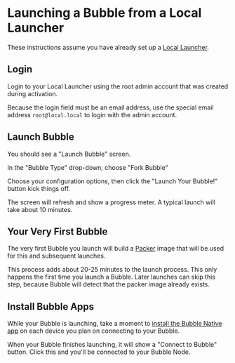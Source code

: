 # Launching a Bubble from a Local Launcher
These instructions assume you have already set up a [Local Launcher](local-launcher.md).

## Login
Login to your Local Launcher using the root admin account that was created during activation.

Because the login field must be an email address, use the special email address `root@local.local` to login
with the admin account.

## Launch Bubble
You should see a "Launch Bubble" screen.

In the "Bubble Type" drop-down, choose "Fork Bubble"

Choose your configuration options, then click the "Launch Your Bubble!" button kick things off.

The screen will refresh and show a progress meter. A typical launch will take about 10 minutes.

## Your Very First Bubble
The very first Bubble you launch will build a [Packer](https://packer.io) image that will be used for this and
subsequent launches.

This process adds about 20-25 minutes to the launch process. This only happens the first time you launch a Bubble.
Later launches can skip this step, because Bubble will detect that the packer image already exists.

## Install Bubble Apps
While your Bubble is launching, take a moment to
[install the Bubble Native app](https://support.getbubblenow.com/hc/en-us/articles/360050801634-Connect-a-device-to-your-Bubble)
on each device you plan on connecting to your Bubble.

When your Bubble finishes launching, it will show a "Connect to Bubble" button. Click this and you'll be connected
to your Bubble Node.
